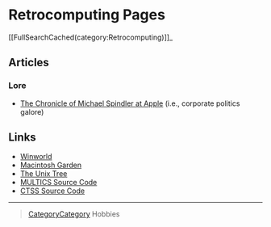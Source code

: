 

Retrocomputing Pages
====================

[[FullSearchCached(category:Retrocomputing)]]\_

Articles
--------

### Lore

-   [The Chronicle of Michael Spindler at Apple](http://lowendmac.com/2013/michael-spindler-peter-principle-apple/) (i.e., corporate politics galore)

Links
-----

-   [Winworld](https://winworldpc.com/home)
-   [Macintosh Garden](https://macintoshgarden.org/)
-   [The Unix Tree](https://minnie.tuhs.org/cgi-bin/utree.pl)
-   [MULTICS Source Code](https://multicians.org/multics-source.html)
-   [CTSS Source Code](http://www.cozx.com/dpitts/ibm7090.html)

* * * * *

> [CategoryCategory](../CategoryCategory) Hobbies
